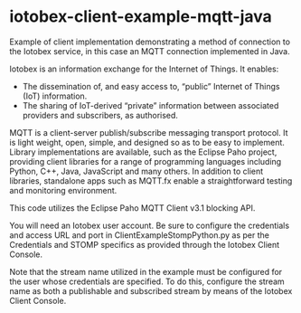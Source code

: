 # iotobex-client-example-mqtt-java

Example of client implementation demonstrating a method of connection to the Iotobex service, in this case an MQTT connection implemented in Java.

Iotobex is an information exchange for the Internet of Things. It enables:

- The dissemination of, and easy access to, “public” Internet of Things (IoT) information.
- The sharing of IoT-derived “private” information between associated providers and subscribers, as authorised.

MQTT is a client-server publish/subscribe messaging transport protocol. It is light weight, open, simple, and designed so as to be easy to implement. Library implementations are available, such as the Eclipse Paho project, providing client libraries for a range of programming languages including Python, C++, Java, JavaScript and many others. In addition to client libraries, standalone apps such as MQTT.fx enable a straightforward testing and monitoring environment.

This code utilizes the Eclipse Paho MQTT Client v3.1 blocking API.

You will need an Iotobex user account. Be sure to configure the credentials and access URL and port in ClientExampleStompPython.py as per the Credentials and STOMP specifics as provided through the Iotobex Client Console.

Note that the stream name utilized in the example must be configured for the user whose credentials are specified. To do this, configure the stream name as both a publishable and subscribed stream by means of the Iotobex Client Console.
